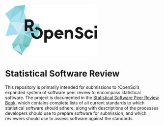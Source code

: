 
![](icon_lettering_color.png)

# Statistical Software Review

This repository is primarily intended for submissions to rOpenSci’s expanded
system of software peer review to encompass statistical software. The project
is documented in the [Statistical Software Peer Review
Book](https://ropenscilabs.github.io/statistical-software-review-book/index.html),
which contains complete lists of all current standards to which
statistical software should adhere, along with descriptions of the
processes developers should use to prepare software for submission, and
which reviewers should use to assess software against the standards.

